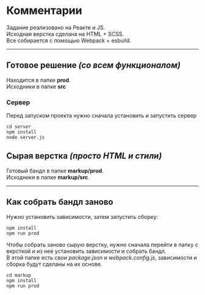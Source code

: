 # Комментарии

Задание реализовано на Реакте и JS.  
Исходная верстка сделана на HTML + SCSS.  
Все собирается с помощью Webpack + esbuild.

---

## Готовое решение *(со всем функционалом)*

Находится в папке **prod**.  
Исходники в папке **src**

### Сервер

Перед запуском проекта нужно сначала установить и запустить сервер

    cd server
    npm install
    node server.js

## Сырая верстка *(просто HTML и стили)*

Готовый бандл в папке **markup/prod**.  
Исходники в папке **markup/src**.

---

## Как собрать бандл заново
Нужно установить зависимости, затем запустить сборку:

    npm install
    npm run prod

Чтобы собрать заново сырую верстку, нужно сначала перейти в папку с версткой и из нее установить зависимости и собрать бандл.  
В этой папке есть свои *package.json* и *webpack.config.js*, зависимости и сборка будут сделаны на их основе. 

    cd markup
    npm install
    npm run prod

 